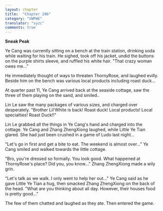 ```yaml
---
layout: chapter
title:  "Chapter 206"
category: "VWPWE"
translator: "syzc"
comments: true
---
```


**Sneak Peak**

Ye Cang was currently sitting on a bench at the train station, drinking soda while waiting for his train. He sighed, took off his jacket, undid the buttons on the purple shirts sleeve, and ruffled his white hair. "That crazy woman owes me..."

He immediately thought of ways to threaten ThornyRose, and laughed evilly. Beside him on the bench was various local products including roast duck...

At quarter past 11, Ye Cang arrived back at the seaside cottage, saw the three of them playing on the sand, and smiled.. 

Lin Le saw the many packages of various sizes, and charged over desperately. "Brother Lil'White is back! Roast duck! Local products! Local specialties! Roast Duck!!"

Lin Le grabbed all the things in Ye Cang's hand and charged into the cottage. Ye Cang and Zhang ZhengXiong laughed, while Little Ye Tian glared. She had just been crushed in a game of Ludo last night...

"Let's go in first and get a bite to eat. The weekend is almost over..." Ye Cang smiled and walked towards the little cottage.

"Bro, you're dressed so formally. You look good. What happened at ThornyRose's place? Did you, you know..." Zhang ZhengXiong made a wily grin. 

"Let's talk as we walk. I only went to help her out..." Ye Cang said as he gave Little Ye Tian a hug, then smacked Zhang ZhengXiong on the back of the head. "What are you thinking about all day. However, their houses food is pretty good..."

The few of them chatted and laughed as they ate. Then entered the game.
